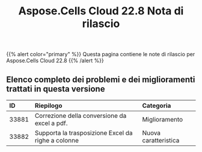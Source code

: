 ﻿---
title: Aspose.Cells Cloud 22.8 Nota di rilascio
second_title: Aspose.Cells Cloud Documen
type: docs
url: /it/aspose-cells-cloud-22-8-release-notes/
description: Aspose.Cells Cloud supporta Excel per creare, convertire, unire, dividere, proteggere, operare su oggetti interni e così via
weight: 14
---
{{% alert color="primary" %}} 
Questa pagina contiene le note di rilascio per Aspose.Cells Cloud 22.8
{{% /alert %}} 
## **Elenco completo dei problemi e dei miglioramenti trattati in questa versione**
|**ID**|**Riepilogo**|**Categoria**|
|:- |:- |:- |
|33881 |Correzione della conversione da excel a pdf.| Miglioramento|
|33882 |Supporta la trasposizione Excel da righe a colonne| Nuova caratteristica|
